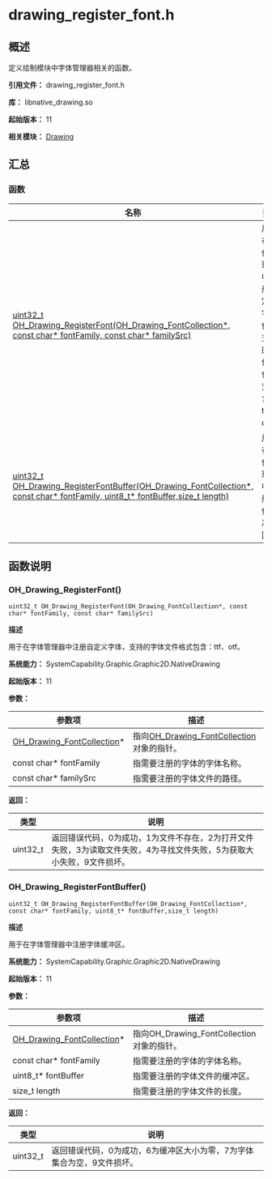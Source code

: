 # drawing_register_font.h

## 概述

定义绘制模块中字体管理器相关的函数。

**引用文件：** drawing_register_font.h

**库：** libnative_drawing.so

**起始版本：** 11

**相关模块：** [Drawing](capi-drawing.md)

## 汇总

### 函数

| 名称 | 描述 |
| -- | -- |
| [uint32_t OH_Drawing_RegisterFont(OH_Drawing_FontCollection*, const char* fontFamily, const char* familySrc)](#oh_drawing_registerfont) | 用于在字体管理器中注册自定义字体，支持的字体文件格式包含：ttf、otf。 |
| [uint32_t OH_Drawing_RegisterFontBuffer(OH_Drawing_FontCollection*, const char* fontFamily, uint8_t* fontBuffer,size_t length)](#oh_drawing_registerfontbuffer) | 用于在字体管理器中注册字体缓冲区。 |

## 函数说明

### OH_Drawing_RegisterFont()

```
uint32_t OH_Drawing_RegisterFont(OH_Drawing_FontCollection*, const char* fontFamily, const char* familySrc)
```

**描述**

用于在字体管理器中注册自定义字体，支持的字体文件格式包含：ttf、otf。

**系统能力：** SystemCapability.Graphic.Graphic2D.NativeDrawing

**起始版本：** 11


**参数：**

| 参数项 | 描述 |
| -- | -- |
| [OH_Drawing_FontCollection](capi-oh-drawing-fontcollection.md)* | 指向[OH_Drawing_FontCollection](capi-oh-drawing-fontcollection.md)对象的指针。 |
| const char* fontFamily | 指需要注册的字体的字体名称。 |
| const char* familySrc | 指需要注册的字体文件的路径。 |

**返回：**

| 类型 | 说明 |
| -- | -- |
| uint32_t | 返回错误代码，0为成功，1为文件不存在，2为打开文件失败，3为读取文件失败，4为寻找文件失败，5为获取大小失败，9文件损坏。 |

### OH_Drawing_RegisterFontBuffer()

```
uint32_t OH_Drawing_RegisterFontBuffer(OH_Drawing_FontCollection*, const char* fontFamily, uint8_t* fontBuffer,size_t length)
```

**描述**

用于在字体管理器中注册字体缓冲区。

**系统能力：** SystemCapability.Graphic.Graphic2D.NativeDrawing

**起始版本：** 11


**参数：**

| 参数项 | 描述 |
| -- | -- |
| [OH_Drawing_FontCollection](capi-oh-drawing-fontcollection.md)* |  指向OH_Drawing_FontCollection对象的指针。 |
| const char* fontFamily | 指需要注册的字体的字体名称。 |
| uint8_t* fontBuffer | 指需要注册的字体文件的缓冲区。 |
| size_t length | 指需要注册的字体文件的长度。 |

**返回：**

| 类型 | 说明 |
| -- | -- |
| uint32_t | 返回错误代码，0为成功，6为缓冲区大小为零，7为字体集合为空，9文件损坏。 |


